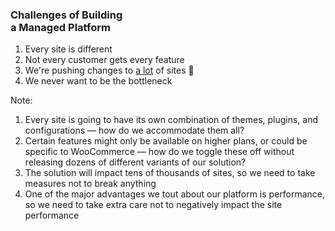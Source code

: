 ### Challenges of Building<br>a Managed Platform

1. <!-- .element: class="fragment" --> Every site is different
2. <!-- .element: class="fragment" --> Not every customer gets every feature
3. <!-- .element: class="fragment" --> We're pushing changes to <u>a lot</u> of sites 😬
4. <!-- .element: class="fragment" --> We never want to be the bottleneck

Note:

1. Every site is going to have its own combination of themes, plugins, and configurations — how do we accommodate them all?
2. Certain features might only be available on higher plans, or could be specific to WooCommerce — how do we toggle these off without releasing dozens of different variants of our solution?
3. The solution will impact tens of thousands of sites, so we need to take measures not to break anything
4. One of the major advantages we tout about our platform is performance, so we need to take extra care not to negatively impact the site performance
